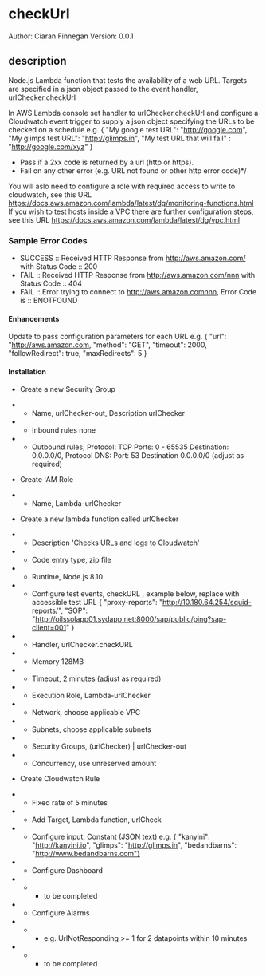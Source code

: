 # checkUrl

Author:  Ciaran Finnegan
Version: 0.0.1

## description
Node.js Lambda function that tests the availability of a web URL. Targets are specified in a json object passed to the event handler, urlChecker.checkUrl

In AWS Lambda console set handler to urlChecker.checkUrl and configure a Cloudwatch event trigger 
to supply a json object specifying the URLs to be checked on a schedule e.g. 
{
  "My google test URL": "http://google.com",
  "My glimps test URL": "http://glimps.in",
  "My test URL that will fail" : "http://google.com/xyz"
}

* Pass if a 2xx code is returned by a url (http or https).
* Fail on any other error (e.g. URL not found or other http error code)*/

You will aslo need to configure a role with required access to write to cloudwatch, see this URL <https://docs.aws.amazon.com/lambda/latest/dg/monitoring-functions.html>
If you wish to test hosts inside a VPC there are further configuration steps, see this URL <https://docs.aws.amazon.com/lambda/latest/dg/vpc.html>

### Sample Error Codes

* SUCCESS :: Received HTTP Response from http://aws.amazon.com/ with Status Code :: 200
* FAIL :: Received HTTP Response from http://aws.amazon.com/nnn with Status Code :: 404
* FAIL :: Error trying to connect to http://aws.amazon.comnnn, Error Code is :: ENOTFOUND


#### Enhancements

Update to pass configuration parameters for each URL e.g. 
{
    "url": "http://aws.amazon.com,
    "method": "GET",
    "timeout": 2000,
    "followRedirect": true,
    "maxRedirects": 5
}


#### Installation

* Create a new Security Group
* * Name, urlChecker-out, Description urlChecker
* * Inbound rules none
* * Outbound rules, Protocol: TCP Ports: 0 - 65535 Destination: 0.0.0.0/0, Protocol DNS: Port: 53 Destination 0.0.0.0/0 (adjust as required)
* Create IAM Role
* * Name, Lambda-urlChecker
* Create a new lambda function called urlChecker
* * Description 'Checks URLs and logs to Cloudwatch'
* * Code entry type, zip file
* * Runtime, Node.js 8.10
* * Configure test events, checkURL
, example below, replace with accessible test URL
{
  "proxy-reports": "http://10.180.64.254/squid-reports/",
  "SOP": "http://oilssolapp01.sydapp.net:8000/sap/public/ping?sap-client=001"
}

* * Handler, urlChecker.checkURL
* * Memory 128MB
* * Timeout, 2 minutes (adjust as required)
* * Execution Role, Lambda-urlChecker
* * Network, choose applicable VPC
* * Subnets, choose applicable subnets
* * Security Groups,  (urlChecker) | urlChecker-out
* * Concurrency, use unreserved amount
* Create Cloudwatch Rule
* * Fixed rate of 5 minutes
* * Add Target, Lambda function, urlCheck
* * Configure input, Constant (JSON text)
 e.g. {   "kanyini": "http://kanyini.io",   "glimps": "http://glimps.in", "bedandbarns": "http://www.bedandbarns.com"}
* * Configure Dashboard
* * * to be completed
* * Configure Alarms
* * * e.g. UrlNotResponding >= 1 for 2 datapoints within 10 minutes
* * * to be completed
